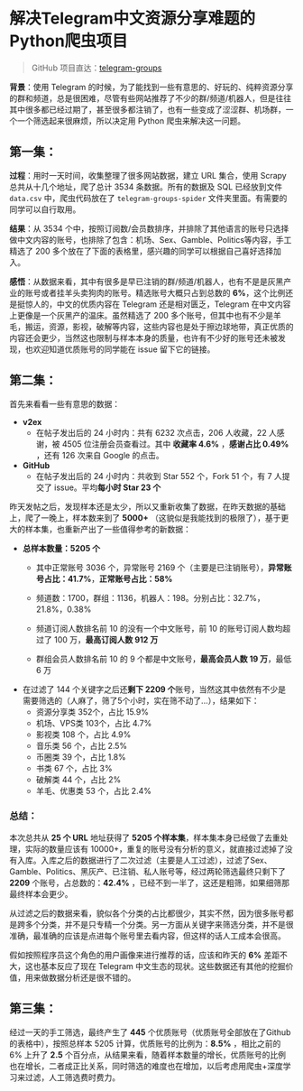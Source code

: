 # 解决Telegram中文资源分享难题的Python爬虫项目



> GitHub 项目直达：[telegram-groups](https://github.com/alexbei/telegram-groups)



**背景**：使用 Telegram 的时候，为了能找到一些有意思的、好玩的、纯粹资源分享的群和频道，总是很困难，尽管有些网站推荐了不少的群/频道/机器人，但是往往其中很多都已经过期了，甚至很多都注销了，也有一些变成了涩涩群、机场群，一个一个筛选起来很麻烦，所以决定用 Python 爬虫来解决这一问题。



## 第一集：

**过程**：用时一天时间，收集整理了很多网站数据，建立 URL 集合，使用 Scrapy 总共从十几个地址，爬了总计 3534 条数据。所有的数据及 SQL 已经放到文件 `data.csv` 中，爬虫代码放在了 `telegram-groups-spider` 文件夹里面。有需要的同学可以自行取用。



**结果**：从 3534 个中，按照订阅数/会员数排序，并排除了其他语言的账号只选择做中文内容的账号，也排除了包含：机场、Sex、Gamble、Politics等内容，手工精选了 200 多个放在了下面的表格里，感兴趣的同学可以根据自己喜好选择加入。



**感悟**：从数据来看，其中有很多是早已注销的群/频道/机器人，也有不是是灰黑产业的账号或者挂羊头卖狗肉的账号。精选账号大概只占到总数的 **6%**，这个比例还是挺惊人的，中文的优质内容在 Telegram 还是相对匮乏，Telegram 在中文内容上更像是一个灰黑产的温床。虽然精选了 200 多个账号，但其中也有不少是羊毛，搬运，资源，影视，破解等内容，这些内容也是处于擦边球地带，真正优质的内容还会更少，当然这也限制与样本本身的质量，也许有不少好的账号还未被发现，也欢迎知道优质账号的同学能在 issue 留下它的链接。



## 第二集：

首先来看看一些有意思的数据：

- **v2ex**
  - 在帖子发出后的 24 小时内：共有 6232 次点击，206 人收藏，22 人感谢，被 4505 位注册会员查看过。其中 **收藏率 4.6%** ，**感谢占比 0.49%** ，还有 126 次来自 Google 的点击。
- **GitHub**
  - 在帖子发出后的 24 小时内：共收到 Star 552 个，Fork 51 个，有 7 人提交了 issue。平均**每小时 Star 23 个**



昨天发帖之后，发现样本还是太少，所以又重新收集了数据，在昨天数据的基础上，爬了一晚上，样本数来到了 **5000+** （这貌似是我能找到的极限了），基于更大的样本集，也重新产出了一些值得参考的新数据：



- **总样本数量：5205 个**
  - 其中正常账号 3036 个，异常账号 2169 个（主要是已注销账号），**异常账号占比：41.7%**，**正常账号占比：58%**
  
  - 频道数：1700，群组：1136，机器人：198。分别占比：32.7%，21.8%，0.38%
  - 频道订阅人数排名前 10 的没有一个中文账号，前 10 的账号订阅人数均超过了 100 万，**最高订阅人数 912 万**
  - 群组会员人数排名前 10 的 9 个都是中文账号，**最高会员人数 19 万**，最低 6 万
- 在过滤了 144 个关键字之后还**剩下 2209 个**账号，当然这其中依然有不少是需要筛选的（人麻了，筛了5个小时，实在筛不动了...），结果如下：
  - 资源分享类 352个，占比 15.9%
  - 机场、VPS类 103个，占比 4.7%
  - 影视类 108 个，占比 4.9%
  - 音乐类 56 个，占比 2.5%
  - 币圈类 39 个，占比 1.8%
  - 书类 67 个，占比 3%
  - 破解类 44 个，占比 2%
  - 羊毛、优惠类 53 个，占比 2.4%



### 总结：

本次总共从 **25 个 URL** 地址获得了 **5205 个样本集**，样本集本身已经做了去重处理，实际的数量应该有 10000+，重复的账号没有分析的意义，就直接过滤掉了没有入库。入库之后的数据进行了二次过滤（主要是人工过滤），过滤了Sex、Gamble、Politics、黑灰产、已注销、私人账号等，经过两轮筛选最终只剩下了 **2209** 个账号，占总数的：**42.4%** ，已经不到一半了，这还是粗筛，如果细筛那最终样本会更少。

从过滤之后的数据来看，貌似各个分类的占比都很少，其实不然，因为很多账号都是跨多个分类，并不是只专精一个分类。另一方面从关键字来筛选分类，并不是很准确，最准确的应该是点进每个账号里去看内容，但这样的话人工成本会很高。

假如按照程序员这个角色的用户画像来进行推荐的话，应该和昨天的 **6%** 差距不大，这也基本反应了现在 Telegram 中文生态的现状。这些数据还有其他的挖掘价值，用来做数据分析还是很不错的。


## 第三集：
经过一天的手工筛选，最终产生了 **445** 个优质账号（优质账号全部放在了Github的表格中），按照总样本 5205 计算，优质账号的比例为：**8.5%** ，相比之前的 6% 上升了 **2.5** 个百分点，从结果来看，随着样本数量的增长，优质账号的比例也在增长，二者成正比关系，同时筛选的难度也在增加，以后考虑用爬虫+深度学习来过滤，人工筛选费时费力。
